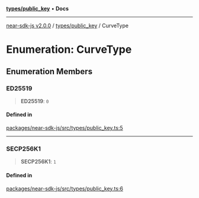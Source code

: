 [**types/public_key**](../README.md) • **Docs**

***

[near-sdk-js v2.0.0](../../../packages.md) / [types/public\_key](../README.md) / CurveType

# Enumeration: CurveType

## Enumeration Members

### ED25519

> **ED25519**: `0`

#### Defined in

[packages/near-sdk-js/src/types/public\_key.ts:5](https://github.com/dim-daskalov/near-sdk-js/blob/53243ead20439b18f13476ccccdb08a3226b9136/packages/near-sdk-js/src/types/public_key.ts#L5)

***

### SECP256K1

> **SECP256K1**: `1`

#### Defined in

[packages/near-sdk-js/src/types/public\_key.ts:6](https://github.com/dim-daskalov/near-sdk-js/blob/53243ead20439b18f13476ccccdb08a3226b9136/packages/near-sdk-js/src/types/public_key.ts#L6)
